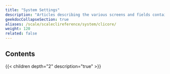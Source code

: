```yaml
---
title: "System Settings"
description: "Articles describing the various screens and fields contained within the TrueNAS SCALE System Settings section."
geekdocCollapseSection: true
aliases: /scale/scaleclireference/system/clicore/
weight: 120
related: false
---
```


## Contents

{{< children depth="2" description="true" >}}
